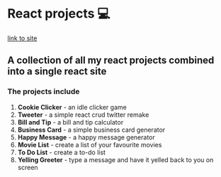 # React projects 💻
[link to site](https://meikafreckelton-react.netlify.app/)

## A collection of all my react projects combined into a single react site

### The projects include
1. **Cookie Clicker** - an idle clicker game
2. **Tweeter** - a simple react crud twitter remake
3. **Bill and Tip** - a bill and tip calculator
4. **Business Card** - a simple business card generator
5. **Happy Message** - a happy message generator
6. **Movie List** - create a list of your favourite movies
7. **To Do List** - create a to-do list
8. **Yelling Greeter** - type a message and have it yelled back to you on screen
